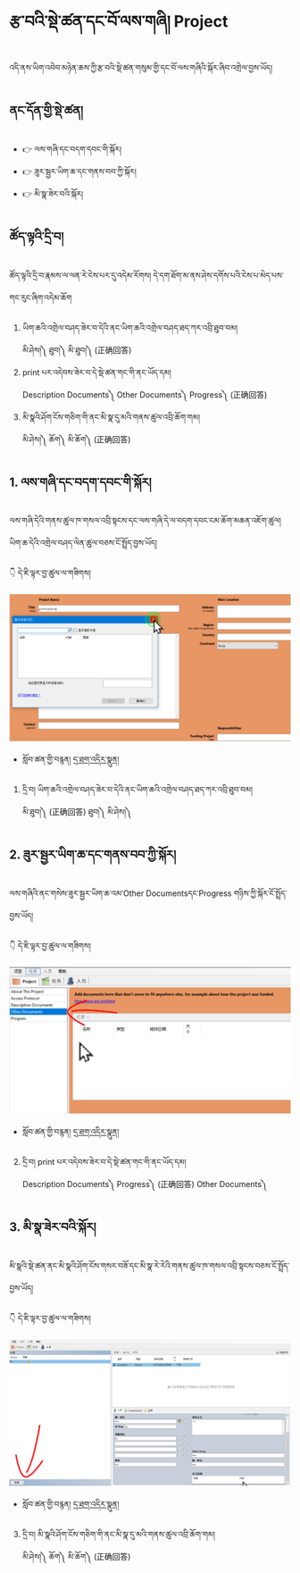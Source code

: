 # རྩ་བའི་སྡེ་ཚན་དང་བོ་ལས་གཞི། Project

འདི་ནས་ཡིག་འབེབ་མཉེན་ཆས་ཀྱི་རྩ་བའི་སྡེ་ཚན་གསུམ་གྱི་དང་བོ་ལས་གཞིའི་སྐོར་ཞིབ་འགྲེལ་བྱས་ཡོད། 
## ནང་དོན་གྱི་སྡེ་ཚན།

- 👉 ལས་གཞི་དང་བདག་དབང་གི་སྐོར།
- 👉 ཟུར་སྦྱར་ཡིག་ཆ་དང་གནས་བབ་ཀྱི་སྐོར།
- 👉 མི་སྣ་ཟེར་བའི་སྐོར།

## ཚོད་ལྟའི་དྲི་བ།

ཚོད་ལྟའི་དྲི་བ་རྣམས་ལ་ལན་རེ་ངེས་པར་དུ་འདེམ་རོགས། དེ་དག་ཐོག་མ་ནས་ཤེས་དགོས་པའི་ངེས་པ་མེད་པས་གང་རུང་ཞིག་འདེམ་ཆོག

1. ཡིག་ཆའི་འགྲེལ་བཤད་ཟེར་བ་དེའི་ནང་ཡིག་ཆའི་འགྲེལ་བཤད་ཐད་ཀར་འབྲི་ཐུབ་བམ།   
མི་ཤེས།༽ ཐུབ།༽ མི་ཐུབ།༽ (正确回答)
2. print པར་འདེབས་ཟེར་བ་དེ་སྡེ་ཚན་གང་གི་ནང་ཡོད་དམ།  
Description Documents༽ Other Documents༽ Progress༽ (正确回答)
3. མི་སྣའི་ཤོག་ངོས་གཅིག་གི་ནང་མི་སྣ་དུ་མའི་གནས་ཚུལ་འབྲི་ཆོག་གམ།  
མི་ཤེས།༽ ཆོག༽ མི་ཆོག༽ (正确回答)

## 1. ལས་གཞི་དང་བདག་དབང་གི་སྐོར།

ལས་གཞི་དེའི་གནས་ཚུལ་ཁ་གསལ་འབྲི་སྟངས་དང་ལས་གཞི་དེ་ལ་བདག་དབང་ངམ་ཆོག་མཆན་འཇོག་ཚུལ། ཡིག་ཆ་དེའི་འགྲེལ་བཤད་ལེན་ཚུལ་བཅས་ངོ་སྤྲོད་བྱས་ཡོད།

👇 དེ་ཇི་ལྟར་བྱ་ཚུལ་ལ་གཟིགས།

![800](images/000001.png)


- སློབ་ཚན་གྱི་བརྙན། [དྲ་ཐག་འདིར་སྣུན།](https://drive.google.com/file/d/1hshZrMJcQB8y0UzWXJKgOMFDDLx_zIdA/view?usp=sharing)


1. དྲི་བ། ཡིག་ཆའི་འགྲེལ་བཤད་ཟེར་བ་དེའི་ནང་ཡིག་ཆའི་འགྲེལ་བཤད་ཐད་ཀར་འབྲི་ཐུབ་བམ།  
མི་ཐུབ།༽ (正确回答) ཐུབ།༽ མི་ཤེས།༽

## 2. ཟུར་སྦྱར་ཡིག་ཆ་དང་གནས་བབ་ཀྱི་སྐོར།

ལས་གཞིའི་ནང་གསེས་ཟུར་སྦྱར་ཡིག་ཆ་འམ་Other Documentsདང་Progress གཉིས་ཀྱི་སྐོར་ངོ་སྤྲོད་བྱས་ཡོད།

👇 དེ་ཇི་ལྟར་བྱ་ཚུལ་ལ་གཟིགས།

![800](images/000002.png)


- སློབ་ཚན་གྱི་བརྙན། [དྲ་ཐག་འདིར་སྣུན།](https://drive.google.com/file/d/1se-_vUGthwMvtjrFDDObe_bgqLY64btT/view?usp=sharing)


2. དྲི་བ། print པར་འདེབས་ཟེར་བ་དེ་སྡེ་ཚན་གང་གི་ནང་ཡོད་དམ།  
Description Documents༽ Progress༽ (正确回答) Other Documents༽ 

## 3. མི་སྣ་ཟེར་བའི་སྐོར།

མི་སྣའི་སྡེ་ཚན་ནང་མི་སྣའི་ཤོག་ངོས་གསར་བཟོ་དང་མི་སྣ་རེ་རེའི་གནས་ཚུལ་ཁ་གསལ་འབྲི་སྟངས་བཅས་ངོ་སྤྲོད་བྱས་ཡོད།

👇 དེ་ཇི་ལྟར་བྱ་ཚུལ་ལ་གཟིགས།

![800](images/000003.png)
 

- སློབ་ཚན་གྱི་བརྙན། [དྲ་ཐག་འདིར་སྣུན།](https://drive.google.com/file/d/1RXDvdgsepJmb-_WmS7Xz1xsmJQc_-9x6/view?usp=sharing)


3. དྲི་བ། མི་སྣའི་ཤོག་ངོས་གཅིག་གི་ནང་མི་སྣ་དུ་མའི་གནས་ཚུལ་འབྲི་ཆོག་གམ།  
མི་ཤེས།༽ ཆོག༽ མི་ཆོག༽ (正确回答)